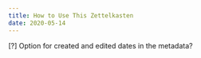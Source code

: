 ```yaml
---
title: How to Use This Zettelkasten
date: 2020-05-14
---
```


[?] Option for created and edited dates in the metadata?

<how-to-edit>
<navigation>
<contact>
